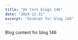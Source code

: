 ```yaml
---
title: "Ak test blogs 146"
date: "2024-12-31"
excerpt: "Excerpt for blog 146"
---
```


Blog content for blog 146